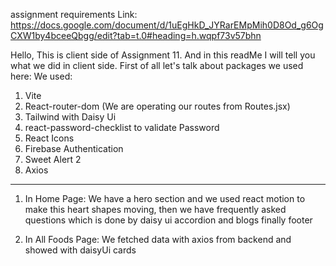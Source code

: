 assignment requirements Link: https://docs.google.com/document/d/1uEgHkD_JYRarEMpMih0D8Od_g6OgCXW1by4bceeQbgg/edit?tab=t.0#heading=h.wqpf73v57bhn

Hello, This is client side of Assignment 11. And in this readMe I will tell you what we did in client side. First of all let's talk about packages we used here:
We used: 
1. Vite
2. React-router-dom (We are operating our routes from Routes.jsx)
3. Tailwind with Daisy Ui
4. react-password-checklist to validate Password
5. React Icons
6. Firebase Authentication
7. Sweet Alert 2
8. Axios
-------------------------------------------------------------------------------------------------------------------------------
1. In Home Page: We have a hero section and we used react motion to make this heart shapes moving, then we have frequently asked questions which is done by daisy ui accordion and blogs finally  footer


2. In All Foods Page: We fetched data with axios from backend and showed with daisyUi cards

